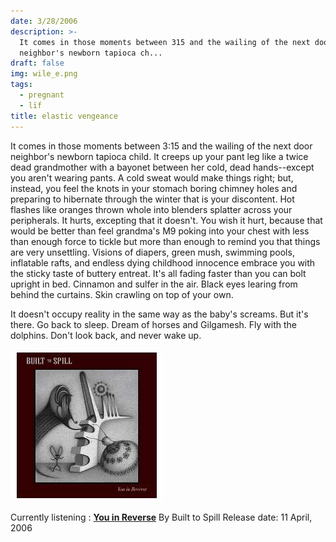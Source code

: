 ```yaml
---
date: 3/28/2006
description: >-
  It comes in those moments between 315 and the wailing of the next door
  neighbor's newborn tapioca ch...
draft: false
img: wile_e.png
tags:
  - pregnant
  - lïf
title: elastic vengeance
---
```


It comes in those moments between 3:15 and the wailing of the next door neighbor's newborn tapioca child. It creeps up your pant leg like a twice dead grandmother with a bayonet between her cold, dead hands--except you aren't wearing pants. A cold sweat would make things right; but, instead, you feel the knots in your stomach boring chimney holes and preparing to hibernate through the winter that is your discontent. Hot flashes like oranges thrown whole into blenders splatter across your peripherals. It hurts, excepting that it doesn't. You wish it hurt, because that would be better than feel grandma's M9 poking into your chest with less than enough force to tickle but more than enough to remind you that things are very unsettling. Visions of diapers, green mush, swimming pools, inflatable rafts, and endless dying childhood innocence embrace you with the sticky taste of buttery entreat. It's all fading faster than you can bolt upright in bed. Cinnamon and sulfer in the air. Black eyes learing from behind the curtains. Skin crawling on top of your own.

It doesn't occupy reality in the same way as the baby's screams. But it's there. Go back to sleep. Dream of horses and Gilgamesh. Fly with the dolphins. Don't look back, and never wake up.

![you in reverse](/static/you_in_reverse.jpg)

Currently listening :
[**You in Reverse**](http://www.amazon.com/exec/obidos/ASIN/B000EGDN40/myspace08-20?dev-t=D2WQY839001DMT%26camp=2025%26link_code=xm2)
By Built to Spill
Release date: 11 April, 2006
